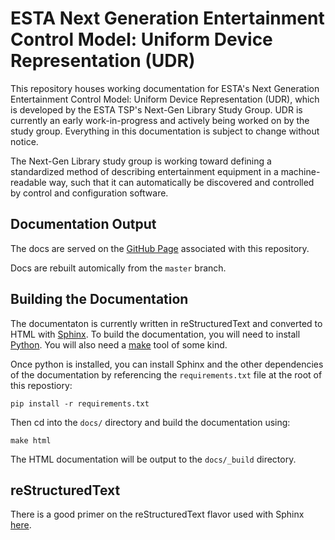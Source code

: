 # ESTA Next Generation Entertainment Control Model: Uniform Device Representation (UDR)

This repository houses working documentation for ESTA's Next Generation Entertainment Control Model: Uniform Device Representation (UDR),
which is developed by the ESTA TSP's Next-Gen Library Study Group. UDR is currently an early
work-in-progress and actively being worked on by the study group. Everything in this documentation
is subject to change without notice.

The Next-Gen Library study group is working toward defining a standardized method of describing
entertainment equipment in a machine-readable way, such that it can automatically be discovered and
controlled by control and configuration software.

## Documentation Output

The docs are served on the [GitHub Page](https://samkearney.github.io/esta-ngl) associated with
this repository.

Docs are rebuilt automically from the `master` branch.

## Building the Documentation

The documentaton is currently written in reStructuredText and converted to HTML with
[Sphinx](https://www.sphinx-doc.org). To build the documentation, you will need to install
[Python](https://www.python.org). You will also need a
[make](https://en.wikipedia.org/wiki/Make_(software)) tool of some kind.

Once python is installed, you can install Sphinx and the other dependencies of the documentation
by referencing the `requirements.txt` file at the root of this repostiory:

```
pip install -r requirements.txt
```

Then cd into the `docs/` directory and build the documentation using:

```
make html
```

The HTML documentation will be output to the `docs/_build` directory.

## reStructuredText

There is a good primer on the reStructuredText flavor used with Sphinx
[here](https://www.sphinx-doc.org/en/master/usage/restructuredtext/index.html).
